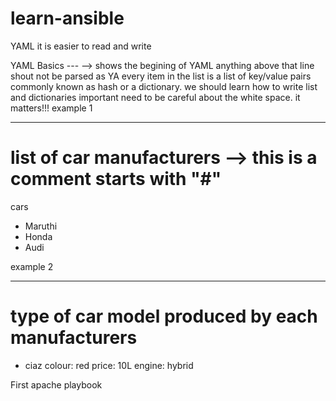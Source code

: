 # learn-ansible

YAML 
    it is easier to read and write

YAML Basics
    --- --> shows the begining of YAML anything above that line shout not be parsed as YA
    every item in the list is a list of key/value pairs 
    commonly known as hash or a dictionary.
    we should learn how to write list and dictionaries 
    important 
        need to be careful about the white space. it matters!!!
example 1

---
# list of car manufacturers --> this is a comment starts with "#" 
cars
  - Maruthi
  - Honda
  - Audi

example 2 

---
# type of car model produced by each manufacturers 
- ciaz
   colour: red
   price: 10L
   engine: hybrid

First apache playbook
